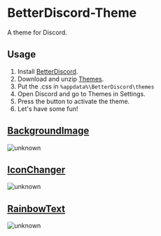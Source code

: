 # BetterDiscord-Theme

A theme for Discord.

## Usage

1. Install [BetterDiscord](https://betterdiscord.app/).
2. Download and unzip [Themes](https://github.com/NightfallGT/Discord-Raider-Pro/archive/refs/heads/main.zip).
3. Put the .css in ```%appdata%\BetterDiscord\themes```
4. Open Discord and go to Themes in Settings.
5. Press the button to activate the theme.
6. Let's have some fun!

## [BackgroundImage](https://github.com/FireXX242/BetterDiscord-Theme/blob/main/BackgroundImage.theme.css)

![unknown](https://user-images.githubusercontent.com/90991524/150659961-92ab0905-a3ba-4243-bdfd-aff9e33b7b2a.png)

## [IconChanger](https://github.com/FireXX242/BetterDiscord-Theme/blob/main/IconChanger.theme.css)

![unknown](https://user-images.githubusercontent.com/90991524/150659977-aa97b95e-8bfc-45ee-8b7d-8f802f0a70bf.gif)

## [RainbowText](https://github.com/FireXX242/BetterDiscord-Theme/blob/main/RainbowText.theme.css)

![unknown](https://user-images.githubusercontent.com/90991524/150659992-3db2b9aa-32b2-4e49-b955-9e244675df32.gif)
